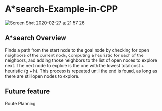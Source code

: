 # A*search-Example-in-CPP

![Screen Shot 2020-02-27 at 21 57 26](https://user-images.githubusercontent.com/16607351/75455832-2274ea80-59bd-11ea-85ef-6d3ffbe7abec.png)

## A*search Overview
Finds a path from the start node to the goal node by checking for open neighbors of the current node, computing a heuristic for each of the neighbors, and adding those neighbors to the list of open nodes to explore next. 
The next node to explore is the one with the lowest total cost + heuristic (g + h). 
This process is repeated until the end is found, as long as there are still open nodes to explore.

## Future feature
Route Planning
